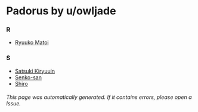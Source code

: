 # Padorus by u/owljade

### R
* [Ryuuko Matoi](https://github.com/shadow578/Project-Padoru/blob/master/table-of-contents/characters/RyuukoMatoi.md)

### S
* [Satsuki Kiryuuin](https://github.com/shadow578/Project-Padoru/blob/master/table-of-contents/characters/SatsukiKiryuuin.md)
* [Senko-san](https://github.com/shadow578/Project-Padoru/blob/master/table-of-contents/characters/Senkosan.md)
* [Shiro](https://github.com/shadow578/Project-Padoru/blob/master/table-of-contents/characters/Shiro.md)

###### This page was automatically generated. If it contains errors, please open a Issue.
